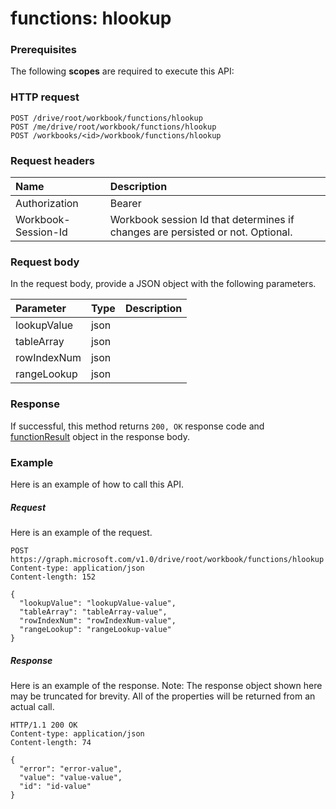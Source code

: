 # functions: hlookup


### Prerequisites
The following **scopes** are required to execute this API: 
### HTTP request
<!-- { "blockType": "ignored" } -->
```http
POST /drive/root/workbook/functions/hlookup
POST /me/drive/root/workbook/functions/hlookup
POST /workbooks/<id>/workbook/functions/hlookup

```
### Request headers
| Name       | Description|
|:---------------|:----------|
| Authorization  | Bearer <code>|
| Workbook-Session-Id  | Workbook session Id that determines if changes are persisted or not. Optional.|

### Request body
In the request body, provide a JSON object with the following parameters.

| Parameter	   | Type	|Description|
|:---------------|:--------|:----------|
|lookupValue|json||
|tableArray|json||
|rowIndexNum|json||
|rangeLookup|json||

### Response
If successful, this method returns `200, OK` response code and [functionResult](../resources/functionresult.md) object in the response body.

### Example
Here is an example of how to call this API.
##### Request
Here is an example of the request.
<!-- {
  "blockType": "request",
  "name": "functions_hlookup"
}-->
```http
POST https://graph.microsoft.com/v1.0/drive/root/workbook/functions/hlookup
Content-type: application/json
Content-length: 152

{
  "lookupValue": "lookupValue-value",
  "tableArray": "tableArray-value",
  "rowIndexNum": "rowIndexNum-value",
  "rangeLookup": "rangeLookup-value"
}
```

##### Response
Here is an example of the response. Note: The response object shown here may be truncated for brevity. All of the properties will be returned from an actual call.
<!-- {
  "blockType": "response",
  "truncated": true,
  "@odata.type": "microsoft.graph.functionResult"
} -->
```http
HTTP/1.1 200 OK
Content-type: application/json
Content-length: 74

{
  "error": "error-value",
  "value": "value-value",
  "id": "id-value"
}
```

<!-- uuid: 8fcb5dbc-d5aa-4681-8e31-b001d5168d79
2015-10-25 14:57:30 UTC -->
<!-- {
  "type": "#page.annotation",
  "description": "functions: hlookup",
  "keywords": "",
  "section": "documentation",
  "tocPath": ""
}-->